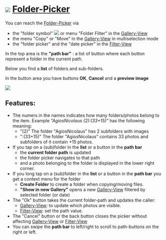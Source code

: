 # ![](https://raw.githubusercontent.com/k3b/AndroFotoFinder/master/wiki/png/s_folder.png) [Folder-Picker](Folder-Picker)

You can reach the [Folder-Picker](Folder-Picker) via

* the "folder symbol" ![](https://raw.githubusercontent.com/k3b/AndroFotoFinder/master/wiki/png/s_folder.png) or menu "Folder Filter" in the [Gallery-View](Gallery-View)
* the menu "Copy" or "Move" in the [Gallery-View](Gallery-View) in multiselection mode
* the "folder picker" and the "date picker" in the [Filter-View](Filter-View)

In the top area is the **"path bar"** : a list of button where each button represent a folder in the current path.

Below you find a **list** of folders and sub-folders.

In the button area you have buttons **OK**, **Cancel** and a **preview image**

![](https://raw.githubusercontent.com/k3b/AndroFotoFinder/master/wiki/png/FolderPicker.png)

## Features:

* The numers in the names indicates how many folders/photos belong to the item. Example _"AgiosNicolaus (2):(33+15)"_ has the following meaning:
  * "(2)" The folder "AgiosNicolaus" has 2 subfolders with images
  * ":(33+15)" The folder "AgiosNicolaus" contains 33 photos and subfolders of it contain +15 photos.
* If you tap on a (sub)folder in the **list** or a button in the **path bar** 
  * the **current folder path** is updated
  * the folder picker navigates to that path 
  * and a photo belonging to the folder is displayed in the lower right corner.
* If you long tap on a (sub)folder in the **list** or a button in the **path bar** you get a context menu for the folder
  * **Create Folder** to create a folder when copying/moving files.
  * **"Show in new Gallery"** opens a new [Gallery-View](https://github.com/k3b/AndroFotoFinder/wiki/Gallery-View) filtered by selected folder (or date)
* The "Ok" button takes the current folder-path and updates the caller:
  * [Gallery-View](Gallery-View): to update which photos are visible.
  * [Filter-View](Filter-View): set the path value.
* The "Cancel" button or the back button closes the picker without affecting [Gallery-View](Gallery-View) or [Filter-View](Filter-View)
* You can swipe the **path bar** to left/right to scroll to path-buttons on the right or left.
